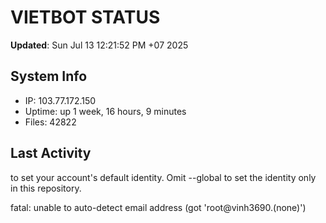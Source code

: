 # VIETBOT STATUS
**Updated**: Sun Jul 13 12:21:52 PM +07 2025

## System Info
- IP: 103.77.172.150
- Uptime: up 1 week, 16 hours, 9 minutes
- Files: 42822

## Last Activity

to set your account's default identity.
Omit --global to set the identity only in this repository.

fatal: unable to auto-detect email address (got 'root@vinh3690.(none)')
